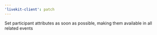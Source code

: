 ```yaml
---
'livekit-client': patch
---
```


Set participant attributes as soon as possible, making them available in all related events
